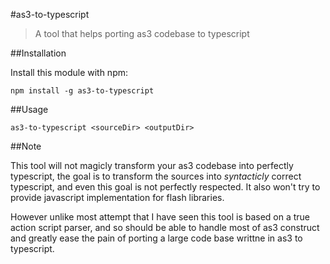 #as3-to-typescript

> A tool that helps porting as3 codebase to typescript


##Installation

Install this module with npm: 

```
npm install -g as3-to-typescript
```

##Usage

```
as3-to-typescript <sourceDir> <outputDir>
```

##Note

This tool will not magicly transform your as3 codebase into perfectly typescript, the goal is to transform the sources into *syntacticly* correct typescript, and even this goal is not perfectly respected. It also won't try to provide javascript implementation for flash libraries.

However unlike most attempt that I have seen this tool is based on a true action script parser, and so should be able to handle most of as3 construct and greatly ease the pain of porting a large code base writtne in as3 to typescript.
